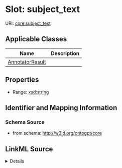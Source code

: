 # Slot: subject_text

URI: [core:subject_text](http://w3id.org/ontogpt/core/subject_text)



<!-- no inheritance hierarchy -->




## Applicable Classes

| Name | Description |
| --- | --- |
[AnnotatorResult](AnnotatorResult.md) | 






## Properties

* Range: [xsd:string](xsd:string)







## Identifier and Mapping Information







### Schema Source


* from schema: http://w3id.org/ontogpt/core




## LinkML Source

<details>
```yaml
name: subject_text
from_schema: http://w3id.org/ontogpt/core
rank: 1000
alias: subject_text
owner: AnnotatorResult
domain_of:
- AnnotatorResult
range: string

```
</details>